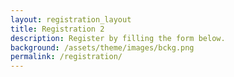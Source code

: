 ```yaml
---
layout: registration_layout
title: Registration 2
description: Register by filling the form below.
background: /assets/theme/images/bckg.png
permalink: /registration/
---
```


